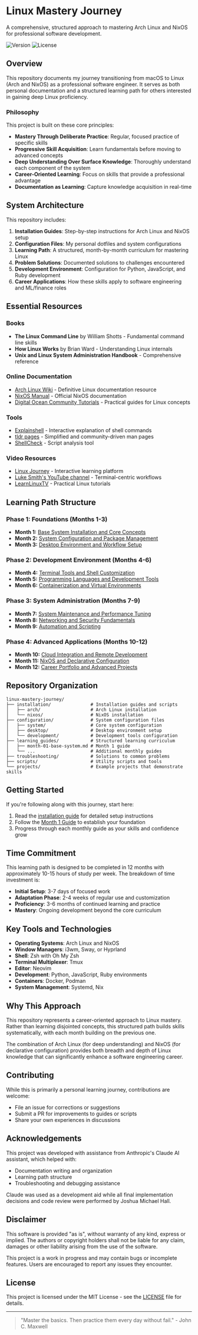 # Linux Mastery Journey

A comprehensive, structured approach to mastering Arch Linux and NixOS for professional software development.

![Version](https://img.shields.io/badge/Version-1.0.0-green)
![License](https://img.shields.io/badge/License-MIT-orange)

## Overview

This repository documents my journey transitioning from macOS to Linux (Arch and NixOS) as a professional software engineer. It serves as both personal documentation and a structured learning path for others interested in gaining deep Linux proficiency.

### Philosophy

This project is built on these core principles:

- **Mastery Through Deliberate Practice**: Regular, focused practice of specific skills
- **Progressive Skill Acquisition**: Learn fundamentals before moving to advanced concepts
- **Deep Understanding Over Surface Knowledge**: Thoroughly understand each component of the system
- **Career-Oriented Learning**: Focus on skills that provide a professional advantage
- **Documentation as Learning**: Capture knowledge acquisition in real-time

## System Architecture

This repository includes:

1. **Installation Guides**: Step-by-step instructions for Arch Linux and NixOS setup
2. **Configuration Files**: My personal dotfiles and system configurations
3. **Learning Path**: A structured, month-by-month curriculum for mastering Linux
4. **Problem Solutions**: Documented solutions to challenges encountered
5. **Development Environment**: Configuration for Python, JavaScript, and Ruby development
6. **Career Applications**: How these skills apply to software engineering and ML/finance roles

## Essential Resources

### Books
- **The Linux Command Line** by William Shotts - Fundamental command line skills
- **How Linux Works** by Brian Ward - Understanding Linux internals
- **Unix and Linux System Administration Handbook** - Comprehensive reference

### Online Documentation
- [Arch Linux Wiki](https://wiki.archlinux.org/) - Definitive Linux documentation resource
- [NixOS Manual](https://nixos.org/manual/nixos/stable/) - Official NixOS documentation
- [Digital Ocean Community Tutorials](https://www.digitalocean.com/community/tutorials) - Practical guides for Linux concepts

### Tools
- [Explainshell](https://explainshell.com/) - Interactive explanation of shell commands
- [tldr pages](https://tldr.sh/) - Simplified and community-driven man pages
- [ShellCheck](https://www.shellcheck.net/) - Script analysis tool

### Video Resources
- [Linux Journey](https://linuxjourney.com/) - Interactive learning platform
- [Luke Smith's YouTube channel](https://www.youtube.com/c/LukeSmithxyz) - Terminal-centric workflows
- [LearnLinuxTV](https://www.youtube.com/c/LearnLinuxTV) - Practical Linux tutorials

## Learning Path Structure

### Phase 1: Foundations (Months 1-3)
- **Month 1:** [Base System Installation and Core Concepts](learning_guides/month-01-base-system.md)
- **Month 2:** [System Configuration and Package Management](learning_guides/month-02-system-config.md)
- **Month 3:** [Desktop Environment and Workflow Setup](learning_guides/month-03-desktop-setup.md)

### Phase 2: Development Environment (Months 4-6)
- **Month 4:** [Terminal Tools and Shell Customization](learning_guides/month-04-terminal-tools.md)
- **Month 5:** [Programming Languages and Development Tools](learning_guides/month-05-dev-tools.md)
- **Month 6:** [Containerization and Virtual Environments](learning_guides/month-06-containers.md)

### Phase 3: System Administration (Months 7-9)
- **Month 7:** [System Maintenance and Performance Tuning](learning_guides/month-07-maintenance.md)
- **Month 8:** [Networking and Security Fundamentals](learning_guides/month-08-networking.md)
- **Month 9:** [Automation and Scripting](learning_guides/month-09-automation.md)

### Phase 4: Advanced Applications (Months 10-12)
- **Month 10:** [Cloud Integration and Remote Development](learning_guides/month-10-cloud.md)
- **Month 11:** [NixOS and Declarative Configuration](learning_guides/month-11-nixos.md)
- **Month 12:** [Career Portfolio and Advanced Projects](learning_guides/month-12-portfolio.md)

## Repository Organization

```
linux-mastery-journey/
├── installation/               # Installation guides and scripts
│   ├── arch/                   # Arch Linux installation
│   └── nixos/                  # NixOS installation
├── configuration/              # System configuration files
│   ├── system/                 # Core system configuration
│   ├── desktop/                # Desktop environment setup
│   └── development/            # Development tools configuration
├── learning_guides/            # Structured learning curriculum
│   ├── month-01-base-system.md # Month 1 guide
│   └── ...                     # Additional monthly guides
├── troubleshooting/            # Solutions to common problems
├── scripts/                    # Utility scripts and tools
└── projects/                   # Example projects that demonstrate skills
```

## Getting Started

If you're following along with this journey, start here:

1. Read the [installation guide](installation/arch/README.md) for detailed setup instructions
2. Follow the [Month 1 Guide](learning_guides/month-01-base-system.md) to establish your foundation
3. Progress through each monthly guide as your skills and confidence grow

## Time Commitment

This learning path is designed to be completed in 12 months with approximately 10-15 hours of study per week. The breakdown of time investment is:

- **Initial Setup**: 3-7 days of focused work
- **Adaptation Phase**: 2-4 weeks of regular use and customization
- **Proficiency**: 3-6 months of continued learning and practice
- **Mastery**: Ongoing development beyond the core curriculum

## Key Tools and Technologies

- **Operating Systems**: Arch Linux and NixOS
- **Window Managers**: i3wm, Sway, or Hyprland
- **Shell**: Zsh with Oh My Zsh
- **Terminal Multiplexer**: Tmux
- **Editor**: Neovim
- **Development**: Python, JavaScript, Ruby environments
- **Containers**: Docker, Podman
- **System Management**: Systemd, Nix

## Why This Approach

This repository represents a career-oriented approach to Linux mastery. Rather than learning disjointed concepts, this structured path builds skills systematically, with each month building on the previous one.

The combination of Arch Linux (for deep understanding) and NixOS (for declarative configuration) provides both breadth and depth of Linux knowledge that can significantly enhance a software engineering career.

## Contributing

While this is primarily a personal learning journey, contributions are welcome:

- File an issue for corrections or suggestions
- Submit a PR for improvements to guides or scripts
- Share your own experiences in discussions

## Acknowledgements

This project was developed with assistance from Anthropic's Claude AI assistant, which helped with:
- Documentation writing and organization
- Learning path structure
- Troubleshooting and debugging assistance

Claude was used as a development aid while all final implementation decisions and code review were performed by Joshua Michael Hall.

## Disclaimer

This software is provided "as is", without warranty of any kind, express or implied. The authors or copyright holders shall not be liable for any claim, damages or other liability arising from the use of the software.

This project is a work in progress and may contain bugs or incomplete features. Users are encouraged to report any issues they encounter.

## License

This project is licensed under the MIT License - see the [LICENSE](LICENSE) file for details.

---

> "Master the basics. Then practice them every day without fail." - John C. Maxwell

